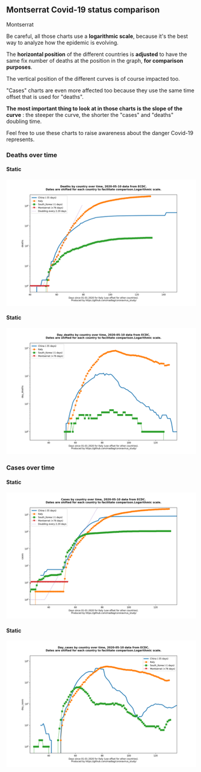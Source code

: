 ## Montserrat Covid-19 status comparison 

Montserrat



Be careful, all those charts use a **logarithmic scale**, because it's the best way to analyze how the epidemic is evolving.
 
The **horizontal position** of the different countries is **adjusted** to have the same fix number of deaths at the position in the graph, **for comparison purposes**.

The vertical position of the different curves is of course impacted too.

"Cases" charts are even more affected too because they use the same time offset that is used for "deaths".

**The most important thing to look at in those charts is the slope of the curve** : the steeper the curve, the shorter the "cases" and "deaths" doubling time.

Feel free to use these charts to raise awareness about the danger Covid-19 represents. 


 
### Deaths over time
 
#### Static
![Montserrat covid-19 deaths static chart](https://raw.githubusercontent.com/madlag/coronavirus_study/master/notebooks/graphs/2020-05-10/countries/Montserrat/2020-05-10_Montserrat_deaths.png "Montserrat covid-19 deaths static chart")   
 
#### Static
![Montserrat covid-19 daily deaths static chart](https://raw.githubusercontent.com/madlag/coronavirus_study/master/notebooks/graphs/2020-05-10/countries/Montserrat/2020-05-10_Montserrat_day_deaths.png "Montserrat covid-19 day_deaths static chart")   

 
### Cases over time
 
#### Static
![Montserrat covid-19 cases static chart](https://raw.githubusercontent.com/madlag/coronavirus_study/master/notebooks/graphs/2020-05-10/countries/Montserrat/2020-05-10_Montserrat_cases.png "Montserrat covid-19 cases static chart")   
 
#### Static
![Montserrat covid-19 daily cases static chart](https://raw.githubusercontent.com/madlag/coronavirus_study/master/notebooks/graphs/2020-05-10/countries/Montserrat/2020-05-10_Montserrat_day_cases.png "Montserrat covid-19 day_cases static chart")   

